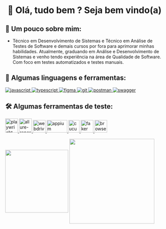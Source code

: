 <h1 align="center">
👋 Olá, tudo bem ? 
    Seja bem vindo(a) 
</h1>

##  👨 Um pouco sobre mim:
* Técnico em Desenvolvimento de Sistemas e Técnico em Análise de Testes de Software e demais cursos por fora para aprimorar minhas habilidades. Atualmente, graduando em Análise e Desenvolvimento de Sistemas e venho tendo experiência na área de Qualidade de Software. Com foco em testes automatizados e testes manuais.

##  🚀 Algumas linguagens e ferramentas:
<a href="" rel="nofollow">
<img alt="javascript" src="https://img.shields.io/badge/JavaScript-F7DF1E?style=for-the-badge&logo=javascript&logoColor=black">
</a>
<a href="" rel="nofollow">
<img alt="typescript" src="https://img.shields.io/badge/TypeScript-007ACC?style=for-the-badge&logo=typescript&logoColor=white">
</a>
<a href=""  rel="nofollow">
<img alt="figma" src="https://img.shields.io/badge/Figma-F24E1E?style=for-the-badge&logo=figma&logoColor=white">
</a>
 <a href="" rel="nofollow">
<img alt="git" src="https://img.shields.io/badge/GIT-E44C30?style=for-the-badge&logo=git&logoColor=white">
</a>
<a href="" rel="nofollow">
<img alt="postman" src="https://img.shields.io/badge/Postman-E44C30?style=for-the-badge&logo=postman&logoColor=white">
</a>
<a href="" rel="nofollow">
<img alt="swagger" src="https://img.shields.io/badge/Swagger-00FF00?style=for-the-badge&logo=swagger&logoColor=green">
</a> 

## 🛠️ Algumas ferramentas de teste:
<a href="https://playwright.dev/" rel="nofollow">
<img alt="playwright" height="45" width="40" src="https://playwright.dev/img/playwright-logo.svg"
</a>
<a href="https://allurereport.org/docs/gettingstarted-installation/" rel="nofollow">
<img alt="allure-report" height="45" width="40" src="https://avatars.githubusercontent.com/u/5879127?s=280&v=4">
</a>
 <a href="https://webdriver.io/" rel="nofollow">
<img alt="webdriver" height="40" width="40" src="https://miro.medium.com/v2/resize:fit:334/0*BdK8C9uSVhgPf8he.png">
</a>
 <a href="https://appium.io/docs/en/2.4/" rel="nofollow">
<img alt="appium" height="40" width="65" src="https://cdn.worldvectorlogo.com/logos/appium.svg">
</a>
 <a href="https://cucumber.io/" rel="nofollow">
<img alt="cucumber" height="40" width="35" src="https://cucumber.io/img/logo.svg">
</a>
 <a href="https://fakerjs.dev/guide/" rel="nofollow">
<img alt="faker" height="40" width="40" src="https://fakerjs.dev/logo.svg">
</a>
  <a href="https://www.browserstack.com/" rel="nofollow">
<img alt="browserStack" height="40" width="40" src="https://cdn.worldvectorlogo.com/logos/browserstack.svg">
</a>
<br>
<br>
<div class="">
<a>
  <img height=200 align="center" src="https://github-readme-stats.vercel.app/api?username=Hrqlv&theme=vue-dark"/>
 <img height=270  align="center" src="https://github-readme-stats.vercel.app/api/top-langs/?username=Hrqlv&theme=vue-dark"/>
</a>
</div>
